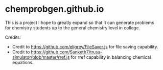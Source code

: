 # chemprobgen.github.io
This is a project I hope to greatly expand so that it can generate problems for chemistry students up to the general chemistry level in college.

Credits:
* Credit to https://github.com/eligrey/FileSaver.js for file saving capability.
* Credit to https://github.com/Sanketh7/truss-simulator/blob/master/rref.js for rref capability in balancing chemical equations.